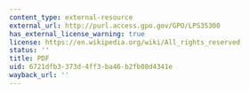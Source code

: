 ```yaml
---
content_type: external-resource
external_url: http://purl.access.gpo.gov/GPO/LPS35300
has_external_license_warning: true
license: https://en.wikipedia.org/wiki/All_rights_reserved
status: ''
title: PDF
uid: 6721dfb3-373d-4ff3-ba46-b2fb08d4341e
wayback_url: ''
---
```

